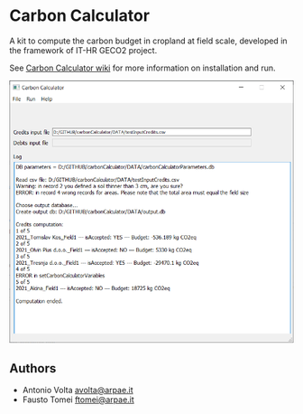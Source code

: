 # Carbon Calculator
A kit to compute the carbon budget in cropland at field scale, developed in the framework of IT-HR GECO2 project.

See [Carbon Calculator wiki](https://github.com/ARPA-SIMC/carbonCalculator/wiki) for more information on installation and run.

![](https://github.com/ARPA-SIMC/carbonCalculator/blob/master/img/GUI.png)


## Authors
- Antonio Volta avolta@arpae.it
- Fausto Tomei ftomei@arpae.it
